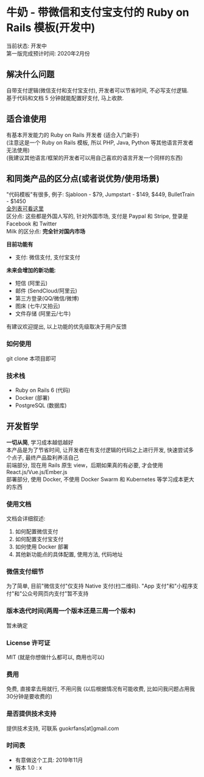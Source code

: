 # 牛奶 - 带微信和支付宝支付的 Ruby on Rails 模板(开发中)
当前状态: 开发中  
第一版完成预计时间: 2020年2月份

## 解决什么问题
自带支付逻辑(微信支付和支付宝支付), 开发者可以节省时间, 不必写支付逻辑.   
基于代码和文档 5 分钟就能配置好支付, 马上收款.  

## 适合谁使用
有基本开发能力的 Ruby on Rails 开发者 (适合入门新手)   
(注意这是一个 Ruby on Rails 模板, 所以 PHP, Java, Python 等其他语言开发者无法使用)    
(我建议其他语言/框架的开发者可以用自己喜欢的语言开发一个同样的东西)

## 和同类产品的区分点(或者说优势/使用场景)
"代码模板"有很多, 例子: Sjabloon - $79, Jumpstart - $149, $449, BulletTrain - $1450   
[全列表可看这里](https://github.com/1c7/SaaS-Code-Templates)  
区分点: 这些都是外国人写的, 针对外国市场, 支付是 Paypal 和 Stripe, 登录是 Facebook 和 Twitter  
Milk 的区分点: **完全针对国内市场**

**目前功能有**
* 支付: 微信支付, 支付宝支付

**未来会增加的新功能**:
* 短信 (阿里云) 
* 邮件 (SendCloud/阿里云)
* 第三方登录(QQ/微信/微博)
* 图床 (七牛/又拍云)
* 文件存储 (阿里云/七牛) 

有建议欢迎提出, 以上功能的优先级取决于用户反馈

### 如何使用
git clone 本项目即可

### 技术栈
* Ruby on Rails 6 (代码)
* Docker (部署)
* PostgreSQL (数据库)

## 开发哲学
**一切从简**, 学习成本越低越好   
本产品是为了节省时间, 让开发者在有支付逻辑的代码之上进行开发, 快速尝试多个点子, 最终产品盈利养活自己   
前端部分, 现在用 Rails 原生 view，后期如果真的有必要, 才会使用 React.js/Vue.js/Ember.js    
部署部分, 使用 Docker, 不使用 Docker Swarm 和 Kubernetes 等学习成本更大的东西  

### 使用文档
文档会详细叙述:   
1. 如何配置微信支付
2. 如何配置支付宝支付
3. 如何使用 Docker 部署
4. 其他新功能点的具体配置, 使用方法, 代码地址

### 微信支付细节
为了简单, 目前"微信支付"仅支持 Native 支付(扫二维码). "App 支付"和"小程序支付"和"公众号网页内支付"暂不支持

### 版本迭代时间(两周一个版本还是三周一个版本)
暂未确定

### License 许可证 
MIT (就是你想做什么都可以, 商用也可以)

### 费用
免费, 直接拿去用就行, 不用问我
(以后根据情况有可能收费, 比如问我问题占用我30分钟是要收费的)  

### 是否提供技术支持
提供技术支持, 可联系 guokrfans[at]gmail.com

### 时间表
* 有意做这个工具: 2019年11月
* 版本 1.0 : x
